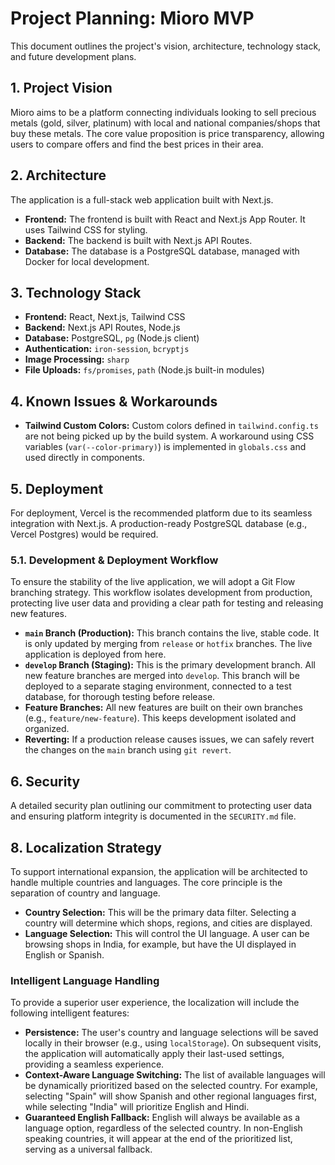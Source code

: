 # Project Planning: Mioro MVP

This document outlines the project's vision, architecture, technology stack, and future development plans.

## 1. Project Vision

Mioro aims to be a platform connecting individuals looking to sell precious metals (gold, silver, platinum) with local and national companies/shops that buy these metals. The core value proposition is price transparency, allowing users to compare offers and find the best prices in their area.

## 2. Architecture

The application is a full-stack web application built with Next.js.

- **Frontend:** The frontend is built with React and Next.js App Router. It uses Tailwind CSS for styling.
- **Backend:** The backend is built with Next.js API Routes.
- **Database:** The database is a PostgreSQL database, managed with Docker for local development.

## 3. Technology Stack

- **Frontend:** React, Next.js, Tailwind CSS
- **Backend:** Next.js API Routes, Node.js
- **Database:** PostgreSQL, `pg` (Node.js client)
- **Authentication:** `iron-session`, `bcryptjs`
- **Image Processing:** `sharp`
- **File Uploads:** `fs/promises`, `path` (Node.js built-in modules)

## 4. Known Issues & Workarounds

- **Tailwind Custom Colors:** Custom colors defined in `tailwind.config.ts` are not being picked up by the build system. A workaround using CSS variables (`var(--color-primary)`) is implemented in `globals.css` and used directly in components.

## 5. Deployment

For deployment, Vercel is the recommended platform due to its seamless integration with Next.js. A production-ready PostgreSQL database (e.g., Vercel Postgres) would be required.

### 5.1. Development & Deployment Workflow

To ensure the stability of the live application, we will adopt a Git Flow branching strategy. This workflow isolates development from production, protecting live user data and providing a clear path for testing and releasing new features.

- **`main` Branch (Production):** This branch contains the live, stable code. It is only updated by merging from `release` or `hotfix` branches. The live application is deployed from here.
- **`develop` Branch (Staging):** This is the primary development branch. All new feature branches are merged into `develop`. This branch will be deployed to a separate staging environment, connected to a test database, for thorough testing before release.
- **Feature Branches:** All new features are built on their own branches (e.g., `feature/new-feature`). This keeps development isolated and organized.
- **Reverting:** If a production release causes issues, we can safely revert the changes on the `main` branch using `git revert`.

## 6. Security

A detailed security plan outlining our commitment to protecting user data and ensuring platform integrity is documented in the `SECURITY.md` file.

## 8. Localization Strategy

To support international expansion, the application will be architected to handle multiple countries and languages. The core principle is the separation of country and language.

- **Country Selection:** This will be the primary data filter. Selecting a country will determine which shops, regions, and cities are displayed.
- **Language Selection:** This will control the UI language. A user can be browsing shops in India, for example, but have the UI displayed in English or Spanish.

### Intelligent Language Handling

To provide a superior user experience, the localization will include the following intelligent features:

- **Persistence:** The user's country and language selections will be saved locally in their browser (e.g., using `localStorage`). On subsequent visits, the application will automatically apply their last-used settings, providing a seamless experience.
- **Context-Aware Language Switching:** The list of available languages will be dynamically prioritized based on the selected country. For example, selecting "Spain" will show Spanish and other regional languages first, while selecting "India" will prioritize English and Hindi.
- **Guaranteed English Fallback:** English will always be available as a language option, regardless of the selected country. In non-English speaking countries, it will appear at the end of the prioritized list, serving as a universal fallback.
